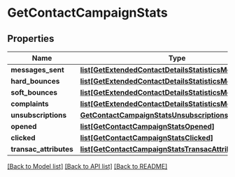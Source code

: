# GetContactCampaignStats

## Properties
Name | Type | Description | Notes
------------ | ------------- | ------------- | -------------
**messages_sent** | [**list[GetExtendedContactDetailsStatisticsMessagesSent]**](GetExtendedContactDetailsStatisticsMessagesSent.md) |  | [optional] 
**hard_bounces** | [**list[GetExtendedContactDetailsStatisticsMessagesSent]**](GetExtendedContactDetailsStatisticsMessagesSent.md) |  | [optional] 
**soft_bounces** | [**list[GetExtendedContactDetailsStatisticsMessagesSent]**](GetExtendedContactDetailsStatisticsMessagesSent.md) |  | [optional] 
**complaints** | [**list[GetExtendedContactDetailsStatisticsMessagesSent]**](GetExtendedContactDetailsStatisticsMessagesSent.md) |  | [optional] 
**unsubscriptions** | [**GetContactCampaignStatsUnsubscriptions**](GetContactCampaignStatsUnsubscriptions.md) |  | [optional] 
**opened** | [**list[GetContactCampaignStatsOpened]**](GetContactCampaignStatsOpened.md) |  | [optional] 
**clicked** | [**list[GetContactCampaignStatsClicked]**](GetContactCampaignStatsClicked.md) |  | [optional] 
**transac_attributes** | [**list[GetContactCampaignStatsTransacAttributes]**](GetContactCampaignStatsTransacAttributes.md) |  | [optional] 

[[Back to Model list]](../README.md#documentation-for-models) [[Back to API list]](../README.md#documentation-for-api-endpoints) [[Back to README]](../README.md)


